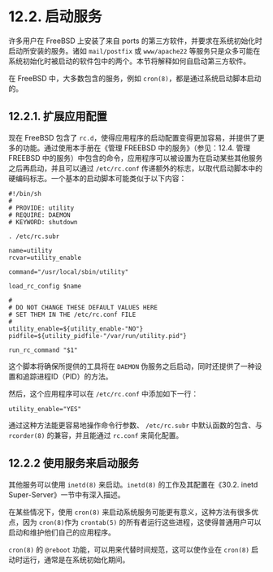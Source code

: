 # 12.2. 启动服务

许多用户在 FreeBSD 上安装了来自 ports 的第三方软件，并要求在系统初始化时启动所安装的服务。诸如 `mail/postfix` 或 `www/apache22` 等服务只是众多可能在系统初始化时被启动的软件包中的两个。本节将解释如何自启动第三方软件。

在 FreeBSD 中，大多数包含的服务，例如 `cron(8)`，都是通过系统启动脚本启动的。

## 12.2.1. 扩展应用配置

现在 FreeBSD 包含了 `rc.d`，使得应用程序的启动配置变得更加容易，并提供了更多的功能。通过使用本手册在《管理 FREEBSD 中的服务》（参见：12.4. 管理 FREEBSD 中的服务）中包含的命令，应用程序可以被设置为在启动某些其他服务之后再启动，并且可以通过 `/etc/rc.conf` 传递额外的标志，以取代启动脚本中的硬编码标志。一个基本的启动脚本可能类似于以下内容：

```
#!/bin/sh
#
# PROVIDE: utility
# REQUIRE: DAEMON
# KEYWORD: shutdown

. /etc/rc.subr

name=utility
rcvar=utility_enable

command="/usr/local/sbin/utility"

load_rc_config $name

#
# DO NOT CHANGE THESE DEFAULT VALUES HERE
# SET THEM IN THE /etc/rc.conf FILE
#
utility_enable=${utility_enable-"NO"}
pidfile=${utility_pidfile-"/var/run/utility.pid"}

run_rc_command "$1"
```

这个脚本将确保所提供的工具将在 `DAEMON` 伪服务之后启动，同时还提供了一种设置和追踪进程ID（PID）的方法。

然后，这个应用程序可以在 `/etc/rc.conf` 中添加如下一行：

```
utility_enable="YES"
```

通过这种方法能更容易地操作命令行参数、 `/etc/rc.subr` 中默认函数的包含、与 `rcorder(8)` 的兼容，并且能通过 `rc.conf` 来简化配置。

## 12.2.2 使用服务来启动服务

其他服务可以使用 `inetd(8)` 来启动。`inetd(8)` 的工作及其配置在《30.2. inetd Super-Server》一节中有深入描述。

在某些情况下，使用 `cron(8)` 来启动系统服务可能更有意义，这种方法有很多优点，因为 `cron(8)`作为 `crontab(5)` 的所有者运行这些进程，这使得普通用户可以启动和维护他们自己的应用程序。

`cron(8)` 的 `@reboot` 功能，可以用来代替时间规范，这可以使作业在 `cron(8)` 启动时运行，通常是在系统初始化期间。